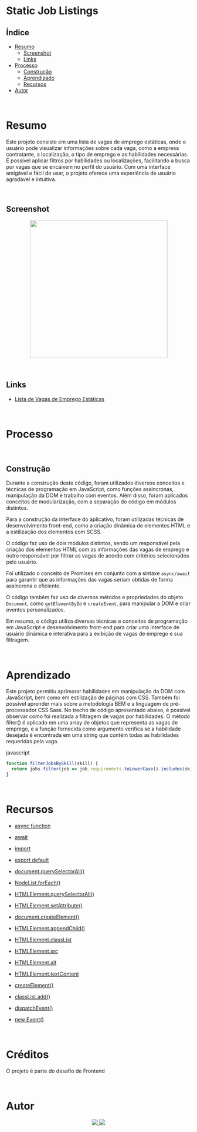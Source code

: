 # Static Job Listings

## Índice

- [Resumo](#resumo)
  - [Screenshot](#screenshot)
  - [Links](#links)
- [Processo](#processo)
  - [Construção](#construção)
  - [Aprendizado](#aprendizado)
  - [Recursos](#recursos)
- [Autor](#autor)

<br/>

# Resumo

Este projeto consiste em uma lista de vagas de emprego estáticas, onde o usuário pode visualizar informações sobre cada vaga, como a empresa contratante, a localização, o tipo de emprego e as habilidades necessárias. É possível aplicar filtros por habilidades ou localizações, facilitando a busca por vagas que se encaixem no perfil do usuário. Com uma interface amigável e fácil de usar, o projeto oferece uma experiência de usuário agradável e intuitiva.

<br/>

## Screenshot

<p style="text-align:center;">
    <img width="375px" src="./assets/images/screenshot.png"></img>
</p>

<br/>

## Links

- [Lista de Vagas de Emprego Estáticas]()

<br/>

# Processo

<br/>

## Construção

Durante a construção deste código, foram utilizados diversos conceitos e técnicas de programação em JavaScript, como funções assíncronas, manipulação da DOM e trabalho com eventos. Além disso, foram aplicados conceitos de modularização, com a separação do código em módulos distintos.

Para a construção da interface do aplicativo, foram utilizadas técnicas de desenvolvimento front-end, como a criação dinâmica de elementos HTML e a estilização dos elementos com SCSS.

O código faz uso de dois módulos distintos, sendo um responsável pela criação dos elementos HTML com as informações das vagas de emprego e outro responsável por filtrar as vagas de acordo com critérios selecionados pelo usuário.

Foi utilizado o conceito de Promises em conjunto com a sintaxe `async/await` para garantir que as informações das vagas seriam obtidas de forma assíncrona e eficiente.

O código também faz uso de diversos métodos e propriedades do objeto `Document`, como `getElementById` e `createEvent`, para manipular a DOM e criar eventos personalizados.

Em resumo, o código utiliza diversas técnicas e conceitos de programação em JavaScript e desenvolvimento front-end para criar uma interface de usuário dinâmica e interativa para a exibição de vagas de emprego e sua filtragem.

<br/>

# Aprendizado

Este projeto permitiu aprimorar habilidades em manipulação da DOM com JavaScript, bem como em estilização de páginas com CSS. Também foi possível aprender mais sobre a metodologia BEM e a linguagem de pré-processador CSS Sass. No trecho de código apresentado abaixo, é possível observar como foi realizada a filtragem de vagas por habilidades. O método filter() é aplicado em uma array de objetos que representa as vagas de emprego, e a função fornecida como argumento verifica se a habilidade desejada é encontrada em uma string que contém todas as habilidades requeridas pela vaga.

javascript

```javascript
function filterJobsBySkill(skill) {
  return jobs.filter(job => job.requirements.toLowerCase().includes(skill.toLowerCase()));
}
```

<br/>

# Recursos

- [async function](https://developer.mozilla.org/pt-BR/docs/Web/JavaScript/Reference/Statements/async_function)

- [await]( https://developer.mozilla.org/pt-BR/docs/Web/JavaScript/Reference/Operators/await)

- [import]( https://developer.mozilla.org/pt-BR/docs/Web/JavaScript/Reference/Statements/import)

- [export default](https://developer.mozilla.org/pt-BR/docs/Web/JavaScript/Reference/Statements/export)

- [document.querySelectorAll()](https://developer.mozilla.org/pt-BR/docs/Web/API/Document/querySelectorAll)

- [NodeList.forEach()](https://developer.mozilla.org/pt-BR/docs/Web/API/NodeList/forEach)

- [HTMLElement.querySelectorAll()](https://developer.mozilla.org/pt-BR/docs/Web/API/Element/querySelectorAll)

- [HTMLElement.setAttribute()](https://developer.mozilla.org/pt-BR/docs/Web/API/Element/setAttribute)

- [document.createElement()](https://developer.mozilla.org/pt-BR/docs/Web/API/Document/createElement)

- [HTMLElement.appendChild()](https://developer.mozilla.org/pt-BR/docs/Web/API/Node/appendChild)

- [HTMLElement.classList](https://developer.mozilla.org/pt-BR/docs/Web/API/Element/classList)

- [HTMLElement.src](https://developer.mozilla.org/pt-BR/docs/Web/API/HTMLImageElement/src)

- [HTMLElement.alt](https://developer.mozilla.org/pt-BR/docs/Web/HTML/Global_attributes/alt)

- [HTMLElement.textContent](https://developer.mozilla.org/pt-BR/docs/Web/API/Node/textContent)

- [createElement()](https://developer.mozilla.org/pt-BR/docs/Web/API/Document/createElement)

- [classList.add()](https://developer.mozilla.org/pt-BR/docs/Web/API/Element/classList)

- [dispatchEvent()](https://developer.mozilla.org/pt-BR/docs/Web/API/EventTarget/dispatchEvent)

- [new Event()](https://developer.mozilla.org/pt-BR/docs/Web/API/Event/Event_constructor)

<br/>

# Créditos

O projeto é parte do desafio de Frontend

<br/>

# Autor

<div align="center">

<a href="https://www.linkedin.com/in/mathewsmattar/" target="_blank">
  <img src="https://img.shields.io/badge/LinkedIn-0077B5?style=for-the-badge&logo=linkedin&logoColor=white)](https://www.linkedin.com/in/mathewsmattar/">
</a>
<a href="mailto:mathmattar@hotmail.com" target="_blank">
  <img src="https://img.shields.io/badge/Microsoft_Outlook-0078D4?style=for-the-badge&logo=microsoft-outlook&logoColor=white">
</a>

</div>